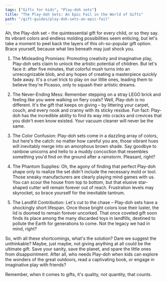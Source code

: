 ```yaml
---
tags: ["Gifts for kids", "Play-doh sets"]
title: "The Play-doh Sets: An Epic Fail in the World of Gifts"
path: "/gift-guides/play-doh-sets-an-epic-fail"
---
```


Ah, the Play-doh set – the quintessential gift for every child, or so they say. Its vibrant colors and endless molding possibilities seem enticing, but let's take a moment to peel back the layers of this oh-so-popular gift option. Brace yourself, because what lies beneath may just shock you.

1. The Misleading Promises: Promoting creativity and imaginative play, Play-doh sets claim to unlock the artistic potential of children. But let's face it: after five minutes, that colorful mush turns into an unrecognizable blob, and any hopes of creating a masterpiece quickly fade away. It's a cruel trick to play on our little ones, leading them to believe they're Picasso, only to squash their artistic dreams.

2. The Never-Ending Mess: Remember stepping on a stray LEGO brick and feeling like you were walking on fiery coals? Well, Play-doh is no different. It's the gift that keeps on giving – by littering your carpet, couch, and every nook and cranny with its sticky residue. Fun fact: Play-doh has the incredible ability to find its way into cracks and crevices that you didn't even know existed. Your vacuum cleaner will never be the same.

3. The Color Confusion: Play-doh sets come in a dazzling array of colors, but here's the catch: no matter how careful you are, those vibrant hues will inevitably merge into an amorphous brown shade. Say goodbye to rainbow unicorns and hello to a muddy concoction that resembles something you'd find on the ground after a rainstorm. Pleasant, right?

4. The Phantom Supplies: Oh, the agony of finding that perfect Play-doh shape only to realize the set didn't include the necessary mold or tool. Those sneaky manufacturers are clearly playing mind games with us. You can scour the house from top to bottom, but that elusive star-shaped cutter will remain forever out of reach. Frustration levels may skyrocket, so brace yourself for the inevitable tantrum.

5. The Landfill Contribution: Let's cut to the chase – Play-doh sets have a shockingly short lifespan. Once those bright colors lose their luster, the lid is doomed to remain forever uncorked. That once coveted gift soon finds its place among the many discarded toys in landfills, destined to pollute the Earth for generations to come. Not the legacy we had in mind, right?

So, with all these shortcomings, what's the solution? Dare we suggest the unthinkable? Maybe, just maybe, not giving anything at all could be the ultimate gift. Save your sanity, save the planet, and spare the little ones from disappointment. After all, who needs Play-doh when kids can explore the wonders of the great outdoors, read a captivating book, or engage in imaginative play with friends?

Remember, when it comes to gifts, it's quality, not quantity, that counts.